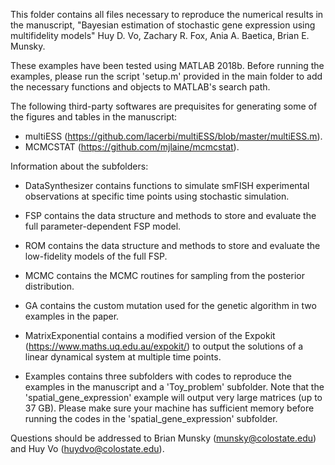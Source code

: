 This folder contains all files necessary to reproduce the numerical results in the manuscript, 
"Bayesian estimation of stochastic gene expression using multifidelity models" 
Huy D. Vo, Zachary R. Fox, Ania A. Baetica, Brian E. Munsky.

These examples have been tested using MATLAB 2018b. Before running the examples, please run the script 'setup.m' provided in the main folder to add the necessary functions and objects to MATLAB's search path.

The following third-party softwares are prequisites for generating some of the figures and tables in 
the manuscript:
- multiESS (https://github.com/lacerbi/multiESS/blob/master/multiESS.m).
- MCMCSTAT (https://github.com/mjlaine/mcmcstat).

Information about the subfolders:

- DataSynthesizer contains functions to simulate smFISH experimental observations at specific time points using stochastic simulation.

- FSP contains the data structure and methods to store and evaluate the full parameter-dependent FSP model.

- ROM contains the data structure and methods to store and evaluate the low-fidelity models of the full FSP.

- MCMC contains the MCMC routines for sampling from the posterior distribution. 

- GA contains the custom mutation used for the genetic algorithm in two examples in the paper.

- MatrixExponential contains a modified version of the Expokit (https://www.maths.uq.edu.au/expokit/) to output the solutions of a linear dynamical system at multiple time points.

- Examples contains three subfolders with codes to reproduce the examples in the manuscript and a 'Toy_problem' subfolder. Note that the 'spatial_gene_expression' example will output very large matrices (up to 37 GB). Please make sure your machine has sufficient memory before running the codes in the 'spatial_gene_expression' subfolder.

Questions should be addressed to Brian Munsky (munsky@colostate.edu) and Huy Vo (huydvo@colostate.edu).
